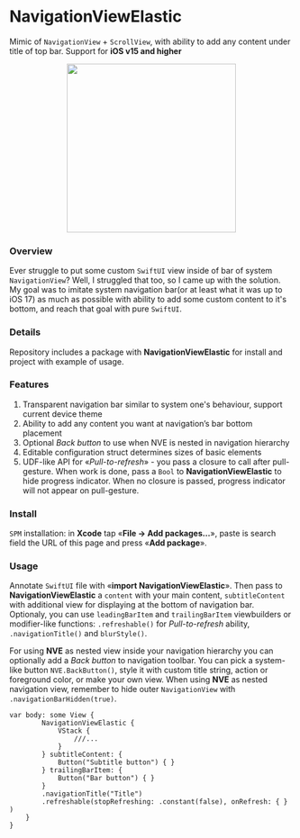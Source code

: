 # NavigationViewElastic
Mimic of `NavigationView` + `ScrollView`, with ability to add any content under title of top bar. Support for **iOS v15 and higher**

<p align="center">
    <img src="https://github.com/leekurg/NavigationViewElastic/assets/105886145/18298e5c-9bbc-4ecd-b454-5ff2937eb845" width="300">
</p>

### Overview
Ever struggle to put some custom `SwiftUI` view inside of bar of system `NavigationView`?
Well, I struggled that too, so I came up with the solution. My goal was to imitate system navigation bar(or at least what it was up to iOS 17) as much as possible with ability to add some custom content to it's bottom, and reach that goal with pure `SwiftUI`.

### Details
Repository includes a package with **NavigationViewElastic** for install and project with example of usage.

### Features
1. Transparent navigation bar similar to system one's behaviour, support current device theme
2. Ability to add any content you want at navigation’s bar bottom placement
3. Optional *Back button* to use when NVE is nested in navigation hierarchy
4. Editable configuration struct determines sizes of basic elements
5. UDF-like API for «*Pull-to-refresh*» - you pass a closure to call after pull-gesture. When work is done, pass a `Bool` to **NavigationViewElastic** to hide progress indicator. When no closure is passed, progress indicator will not appear on pull-gesture.

### Install
`SPM` installation: in **Xcode** tap «**File → Add packages…**», paste is search field the URL of this page and press «**Add package**».

### Usage
Annotate `SwiftUI` file with «**import NavigationViewElastic**». Then pass to **NavigationViewElastic** a `content` with your main content, `subtitleContent` with additional view for displaying at the bottom of navigation bar. Optionaly, you can use `leadingBarItem` and `trailingBarItem` viewbuilders or modifier-like functions: `.refreshable()` for *Pull-to-refresh* ability, `.navigationTitle()` and `blurStyle()`.

For using **NVE** as nested view inside your navigation hierarchy you can optionally add a *Back button* to navigation toolbar. You can pick a system-like button `NVE.BackButton()`, style it with custom title string, action or foreground color, or make your own view. When using **NVE** as nested navigation view, remember to hide outer `NavigationView` with `.navigationBarHidden(true)`.
```
var body: some View {
        NavigationViewElastic {
            VStack {
                ///...
            }
        } subtitleContent: {
            Button("Subtitle button") { }
        } trailingBarItem: {
            Button("Bar button") { }
        }
        .navigationTitle("Title")
        .refreshable(stopRefreshing: .constant(false), onRefresh: { } )
    }
}
```

